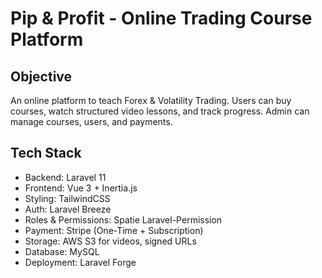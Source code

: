 # Pip & Profit - Online Trading Course Platform

## Objective
An online platform to teach Forex & Volatility Trading. Users can buy courses, watch structured video lessons, and track progress. Admin can manage courses, users, and payments.

## Tech Stack
- Backend: Laravel 11
- Frontend: Vue 3 + Inertia.js
- Styling: TailwindCSS
- Auth: Laravel Breeze
- Roles & Permissions: Spatie Laravel-Permission
- Payment: Stripe (One-Time + Subscription)
- Storage: AWS S3 for videos, signed URLs
- Database: MySQL
- Deployment: Laravel Forge
